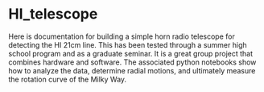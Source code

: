 # HI_telescope

Here is documentation for building a simple horn radio telescope
for detecting the HI 21cm line. This has been tested through a
summer high school program and as a graduate seminar.
It is a great group project that combines hardware and software.
The associated python notebooks show how to analyze the data,
determine radial motions, and ultimately measure the rotation
curve of the Milky Way.

